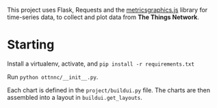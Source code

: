 This project uses Flask, Requests and the [metricsgraphics.js](http://metricsgraphicsjs.org/)
library for time-series data, to collect and plot data from **The Things Network**.

# Starting

Install a virtualenv, activate, and `pip install -r requirements.txt`

Run `python ottnnc/__init__.py`.

Each chart is defined in the `project/buildui.py` file. The charts
are then assembled into a layout in `buildui.get_layouts`.
